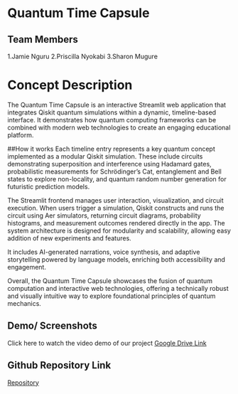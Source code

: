 # Quantum Time Capsule
## Team Members
1.Jamie Nguru 
2.Priscilla Nyokabi
3.Sharon Mugure
# Concept Description
The Quantum Time Capsule is an interactive Streamlit web application that integrates
Qiskit quantum simulations within a dynamic, timeline-based interface. It demonstrates
how quantum computing frameworks can be combined with modern web technologies to create
an engaging educational platform.

##How it works
Each timeline entry represents a key quantum concept implemented as a modular Qiskit 
simulation. These include circuits demonstrating superposition and interference
using Hadamard gates, probabilistic measurements for Schrödinger’s Cat, entanglement
and Bell states to explore non-locality, and quantum random number generation for 
futuristic prediction models.

The Streamlit frontend manages user interaction, visualization, and circuit 
execution. When users trigger a simulation, Qiskit constructs and runs the 
circuit using Aer simulators, returning circuit diagrams, probability histograms,
and measurement outcomes rendered directly in the app. The system architecture 
is designed for modularity and scalability, allowing easy addition of new 
experiments and features.

It includes AI-generated narrations, voice synthesis, 
and adaptive storytelling powered by language models, enriching both accessibility
and engagement.

Overall, the Quantum Time Capsule showcases the fusion of quantum computation
and interactive web technologies, offering a technically robust and visually 
intuitive way to explore foundational principles of quantum mechanics.

 ## Demo/ Screenshots
Click here to watch the video demo of our project
[Google Drive Link](https://drive.google.com/file/d/1IxIho6Wn8VdKtxFC8OdNHN33m7h_Z-um/view?usp=sharing)

## Github Repository Link
 [Repository](https://github.com/JamieNguru/Quantum-Solvers.git)
